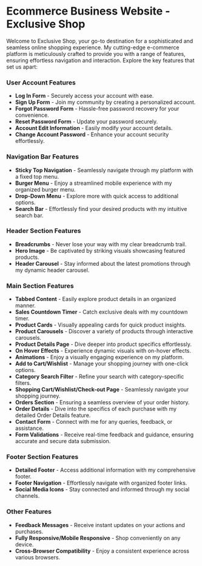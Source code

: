 # Ecommerce Business Website - Exclusive Shop

Welcome to Exclusive Shop, your go-to destination for a sophisticated and seamless online shopping experience. My cutting-edge e-commerce platform is meticulously crafted to provide you with a range of features, ensuring effortless navigation and interaction. Explore the key features that set us apart:

### User Account Features

-   **Log In Form** - Securely access your account with ease.
-   **Sign Up Form** - Join my community by creating a personalized account.
-   **Forgot Password Form** - Hassle-free password recovery for your convenience.
-   **Reset Password Form** - Update your password securely.
-   **Account Edit Information** - Easily modify your account details.
-   **Change Account Password** - Enhance your account security effortlessly.

### Navigation Bar Features

-   **Sticky Top Navigation** - Seamlessly navigate through my platform with a fixed top menu.
-   **Burger Menu** - Enjoy a streamlined mobile experience with my organized burger menu.
-   **Drop-Down Menu** - Explore more with quick access to additional options.
-   **Search Bar** - Effortlessly find your desired products with my intuitive search bar.

### Header Section Features

-   **Breadcrumbs** - Never lose your way with my clear breadcrumb trail.
-   **Hero Image** - Be captivated by striking visuals showcasing featured products.
-   **Header Carousel** - Stay informed about the latest promotions through my dynamic header carousel.

### Main Section Features

-   **Tabbed Content** - Easily explore product details in an organized manner.
-   **Sales Countdown Timer** - Catch exclusive deals with my countdown timer.
-   **Product Cards** - Visually appealing cards for quick product insights.
-   **Product Carousels** - Discover a variety of products through interactive carousels.
-   **Product Details Page** - Dive deeper into product specifics effortlessly.
-   **On Hover Effects** - Experience dynamic visuals with on-hover effects.
-   **Animations** - Enjoy a visually engaging experience on my platform.
-   **Add to Cart/Wishlist** - Manage your shopping journey with one-click options.
-   **Category Search Filter** - Refine your search with category-specific filters.
-   **Shopping Cart/Wishlist/Check-out Page** - Seamlessly navigate your shopping journey.
-   **Orders Section** - Ensuring a seamless overview of your order history.
-   **Order Details** - Dive into the specifics of each purchase with my detailed Order Details feature.
-   **Contact Form** - Connect with me for any queries, feedback, or assistance.
-   **Form Validations** - Receive real-time feedback and guidance, ensuring accurate and secure data submission.

### Footer Section Features

-   **Detailed Footer** - Access additional information with my comprehensive footer.
-   **Footer Navigation** - Effortlessly navigate with organized footer links.
-   **Social Media Icons** - Stay connected and informed through my social channels.

### Other Features

-   **Feedback Messages** - Receive instant updates on your actions and purchases.
-   **Fully Responsive/Mobile Responsive** - Shop conveniently on any device.
-   **Cross-Browser Compatibility** - Enjoy a consistent experience across various browsers.
